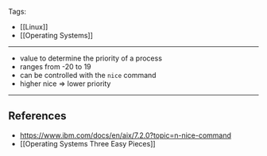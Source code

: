 Tags:
- [[Linux]]
- [[Operating Systems]]
---
- value to determine the priority of a process
- ranges from -20 to 19
- can be controlled with the `nice` command
- higher nice => lower priority
---
## References
- https://www.ibm.com/docs/en/aix/7.2.0?topic=n-nice-command
- [[Operating Systems Three Easy Pieces]]